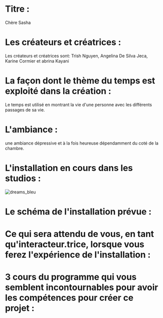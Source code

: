 # Titre : 
Chère Sasha

# Les créateurs et créatrices : 
Les créateurs et créatrices sont: Trish Nguyen, Angelina De Silva Jeca, Karine Cormier et abrina Kayani

# La façon dont le thème du temps est exploité dans la création :
Le temps est utilisé en montrant la vie d'une personne avec les différents passages de sa vie.


# L'ambiance :
une ambiance dépressive et à la fois heureuse dépendamment du coté de la chambre.

# L'installation en cours dans les studios :

![dreams_bleu](../Medias/Photos/dreams_bleu.jpg)


# Le schéma de l'installation prévue :


# Ce qui sera attendu de vous, en tant qu'interacteur.trice, lorsque vous ferez l'expérience de l'installation :


# 3 cours du programme qui vous semblent incontournables pour avoir les compétences pour créer ce projet :
